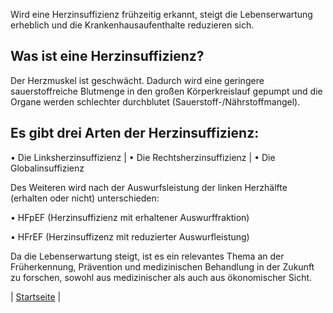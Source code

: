 Wird eine Herzinsuffizienz frühzeitig erkannt, steigt die Lebenserwartung erheblich und
die Krankenhausaufenthalte reduzieren sich.

## Was ist eine Herzinsuffizienz?

Der Herzmuskel ist geschwächt.  Dadurch wird eine geringere sauerstoffreiche Blutmenge in den
großen Körperkreislauf gepumpt und die Organe werden schlechter durchblutet
(Sauerstoff-/Nährstoffmangel).

## Es gibt drei Arten der Herzinsuffizienz:

• Die Linksherzinsuffizienz | • Die Rechtsherzinsuffizienz | • Die Globalinsuffizienz

Des Weiteren wird nach der Auswurfsleistung der linken Herzhälfte (erhalten oder nicht)
unterschieden:

• HFpEF (Herzinsuffizienz mit erhaltener Auswurffraktion)

• HFrEF (Herzinsuffizenz mit reduzierter Auswurfleistung)

Da die Lebenserwartung steigt, ist es ein relevantes Thema an der Früherkennung,
Prävention und medizinischen Behandlung in der Zukunft zu forschen, sowohl aus
medizinischer als auch aus ökonomischer Sicht.

| [Startseite](https://matheli.github.io/Herzinsuffizienz) |
